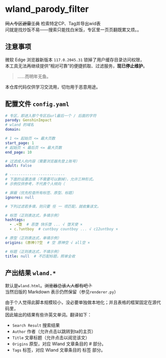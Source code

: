# wland_parody_filter
~~同人专区避雷工具~~ 检索特定CP、Tag并导出wid表  
问就是找炒饭不易——搜索只能找白米饭，专区里一页页翻既累又烦。。

## 注意事项

微软 Edge 浏览器新版本 `117.0.2045.31` 锁掉了用户缓存目录访问权限，  
本工具无法再继续提供“相对可靠”的便捷抓取、过滤服务，**现已停止维护**。

> ……而明年无鱼。

本仓库代码仅供学习交流用，切勿用于恶意用途。

## 配置文件 `config.yaml`
```yaml
# 专区，即进入那个专区后url最后一个 / 后面的字符
parody: GenshinImpact
# wland 的域名
domain: 

# 1 <= 起始页 <= 最大页数
start_page: 1
# 起始页 < 最后页 <= 最大页数
end_page: 10

# 过滤成人向内容（需要浏览器先登上账号）
adult: False

# -------------------------
# 下面的设置选填（不需要可以删掉），允许三种形式。
# 示例仅供参考，不代表个人倾向（

# 屏蔽（优先检查所有标签、原型、标题）
ignores: null

# 下列过滤若多填，则只要 任 一 项匹配，就收集该文。

# 标签（正则表达式，多填示例）
hashtags:
  - .+堕  # 恶堕 快乐堕 ... √ 堕天使 ×
  - c.?untboy  # cuntboy countboy ... √ c12untboy ×

# 原型（正则表达式，单填示例）
origins: (原神)?空  # 空 原神空 √ all空 ×

# 标题（正则表达式，不填示例）
title: null  # 不匹配标题，照单全收
```

## 产出结果 `wland.*`
默认是`wland.html`。~~浏览器总该人人都有吧？~~  
当然旧版的 Markdown 表示仍然保留（参见`renderer.py`）

由于个人觉得此脚本规模较小，没必要单独做本地化；并且表格的框架固定在源代码里，  
因此输出的结果有些许英文单词。翻译如下：

- `Search Result`  搜索结果
- `Author`  作者（允许点击以跳转到ta的主页）
- `Title`  文章标题（允许点击以阅览该文）
- `Origins`  原型，对应 Wland 文章条目的 # 部分。
- `Tags`  标签，对应 Wland 文章条目的 标签 部分。

